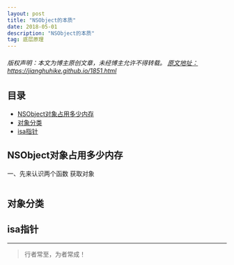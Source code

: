 ```yaml
---
layout: post
title: "NSObject的本质"
date: 2018-05-01
description: "NSObject的本质"
tag: 底层原理
---
```



<h6>
  版权声明：本文为博主原创文章，未经博主允许不得转载。
  <a target="_blank" href="https://jianghuhike.github.io/1851.html">
  原文地址：https://jianghuhike.github.io/1851.html 
  </a>
</h6>



## 目录

* [NSObject对象占用多少内存](#content1)
* [对象分类](#content2)
* [isa指针](#content3)




<!-- ************************************************ -->
## <a id="content1"></a>NSObject对象占用多少内存
一、先来认识两个函数
获取对象
```objc
```



<!-- ************************************************ -->
## <a id="content2"></a>对象分类




<!-- ************************************************ -->
## <a id="content3"></a>isa指针




----------
>  行者常至，为者常成！


